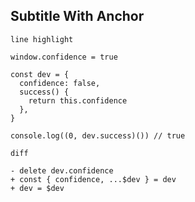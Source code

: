 ## Subtitle With Anchor

`line highlight`

```js{4,10}
window.confidence = true

const dev = {
  confidence: false,
  success() {
    return this.confidence
  },
}

console.log((0, dev.success)()) // true
```

`diff`

```diff-js
- delete dev.confidence
+ const { confidence, ...$dev } = dev
+ dev = $dev
```
